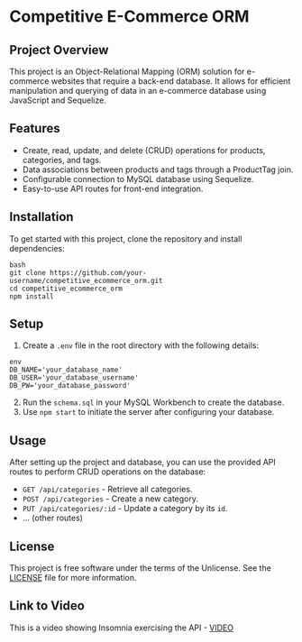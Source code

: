 # Competitive E-Commerce ORM

## Project Overview

This project is an Object-Relational Mapping (ORM) solution for e-commerce websites that require a back-end database. It allows for efficient manipulation and querying of data in an e-commerce database using JavaScript and Sequelize.

## Features

- Create, read, update, and delete (CRUD) operations for products, categories, and tags.
- Data associations between products and tags through a ProductTag join.
- Configurable connection to MySQL database using Sequelize.
- Easy-to-use API routes for front-end integration.

## Installation

To get started with this project, clone the repository and install dependencies:

```
bash
git clone https://github.com/your-username/competitive_ecommerce_orm.git
cd competitive_ecommerce_orm
npm install
```

## Setup

1. Create a `.env` file in the root directory with the following details:

```
env
DB_NAME='your_database_name'
DB_USER='your_database_username'
DB_PW='your_database_password'
```

2. Run the `schema.sql` in your MySQL Workbench to create the database.
3. Use `npm start` to initiate the server after configuring your database.

## Usage

After setting up the project and database, you can use the provided API routes to perform CRUD operations on the database:

- `GET /api/categories` - Retrieve all categories.
- `POST /api/categories` - Create a new category.
- `PUT /api/categories/:id` - Update a category by its `id`.
- ... (other routes)

## License

This project is free software under the terms of the Unlicense. See the [LICENSE](LICENSE) file for more information.

## Link to Video

This is a video showing Insomnia exercising the API - [VIDEO](https://drive.google.com/file/d/1z_uVwwPfuAdPl2-RTj6fTJrNZZwY-ERG/view)
